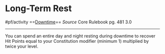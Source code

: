 # Long-Term Rest
#pf/activity 
==[Downtime](../Traits/Downtime.md)==
*Source* Core Rulebook pg. 481 3.0

---

You can spend an entire day and night resting during downtime to recover Hit Points equal to your Constitution modifier (minimum 1) multiplied by twice your level.